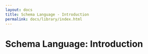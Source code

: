 ```yaml
---
layout: docs
title: Schema Language - Introduction
permalink: docs/library/index.html
---
```

Schema Language: Introduction
====
